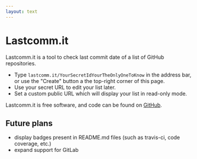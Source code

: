 ```yaml
---
layout: text
---
```


# Lastcomm.it

Lastcomm.it is a tool to check last commit date of a list of GitHub repositories.

* Type `lastcomm.it/YourSecretIdYourTheOnlyOneToKnow` in the address bar, or use the "Create" button a the top-right corner of this page.
* Use your secret URL to edit your list later.
* Set a custom public URL which will display your list in read-only mode.

Lastcomm.it is free software, and code can be found on [GitHub](https://github.com/guilro/last-commit).

## Future plans

* display badges present in README.md files (such as travis-ci, code coverage, etc.)
* expand support for GitLab
